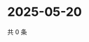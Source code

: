 # 2025-05-20

共 0 条

<!-- BEGIN ZHIHUQUESTIONS -->
<!-- 最后更新时间 Tue May 20 2025 05:10:30 GMT+0800 (China Standard Time) -->

<!-- END ZHIHUQUESTIONS -->
